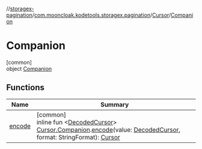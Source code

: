 //[storagex-pagination](../../../../index.md)/[com.mooncloak.kodetools.storagex.pagination](../../index.md)/[Cursor](../index.md)/[Companion](index.md)

# Companion

[common]\
object [Companion](index.md)

## Functions

| Name | Summary |
|---|---|
| [encode](../../encode.md) | [common]<br>inline fun &lt;[DecodedCursor](../../encode.md)&gt; [Cursor.Companion](index.md).[encode](../../encode.md)(value: [DecodedCursor](../../encode.md), format: StringFormat): [Cursor](../index.md) |
